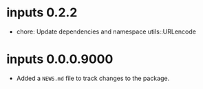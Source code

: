 # inputs 0.2.2

* chore: Update dependencies and namespace utils::URLencode

# inputs 0.0.0.9000

* Added a `NEWS.md` file to track changes to the package.
